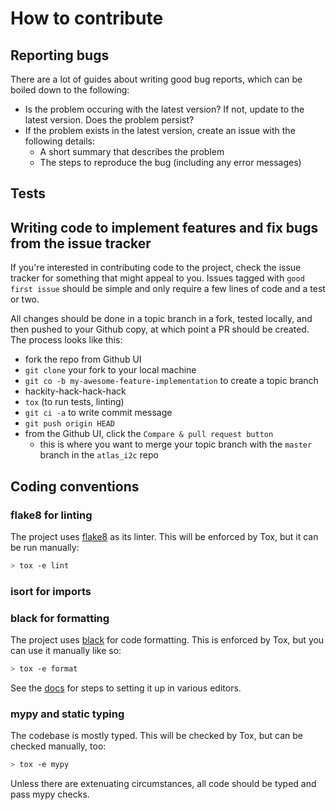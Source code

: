 # How to contribute

## Reporting bugs
There are a lot of guides about writing good bug reports, which can be boiled down to the following:

- Is the problem occuring with the latest version? If not, update to the latest version. Does the problem persist?
- If the problem exists in the latest version, create an issue with the following details:
  - A short summary that describes the problem
  - The steps to reproduce the bug (including any error messages)

## Tests

## Writing code to implement features and fix bugs from the issue tracker
If you're interested in contributing code to the project, check the issue tracker for something that might appeal to you. Issues tagged with `good first issue` should be simple and only require a few lines of code and a test or two.

All changes should be done in a topic branch in a fork, tested locally, and then pushed to your Github copy, at which point a PR should be created. The process looks like this:

- fork the repo from Github UI
- `git clone` your fork to your local machine
- `git co -b my-awesome-feature-implementation` to create a topic branch
- hackity-hack-hack-hack
- `tox` (to run tests, linting)
- `git ci -a` to write commit message
- `git push origin HEAD`
- from the Github UI, click the `Compare & pull request button`
    - this is where you want to merge your topic branch with the `master` branch in the `atlas_i2c` repo

## Coding conventions
### flake8 for linting
The project uses [flake8](https://gitlab.com/pycqa/flake8) as its linter. This will be enforced by Tox, but it can be run manually:

```sh
> tox -e lint
```

### isort for imports

### black for formatting
The project uses [black](https://github.com/psf/black) for code formatting. This is enforced by Tox, but you can use it manually like so:

```sh
> tox -e format
```

See the [docs](https://github.com/psf/black#editor-integration) for steps to setting it up in various editors.

### mypy and static typing
The codebase is mostly typed. This will be checked by Tox, but can be checked manually, too:

```sh
> tox -e mypy
```

Unless there are extenuating circumstances, all code should be typed and pass mypy checks.
